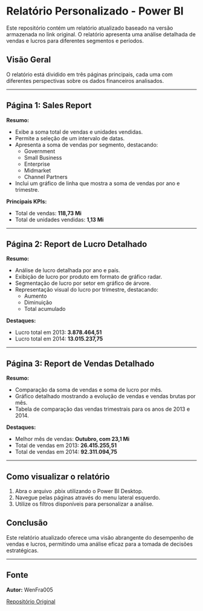 # Relatório Personalizado - Power BI

Este repositório contém um relatório atualizado baseado na versão armazenada no link original. O relatório apresenta uma análise detalhada de vendas e lucros para diferentes segmentos e períodos.

## Visão Geral

O relatório está dividido em três páginas principais, cada uma com diferentes perspectivas sobre os dados financeiros analisados.

---

## Página 1: Sales Report

**Resumo:**

- Exibe a soma total de vendas e unidades vendidas.
- Permite a seleção de um intervalo de datas.
- Apresenta a soma de vendas por segmento, destacando:
  - Government
  - Small Business
  - Enterprise
  - Midmarket
  - Channel Partners
- Inclui um gráfico de linha que mostra a soma de vendas por ano e trimestre.

**Principais KPIs:**

- Total de vendas: **118,73 Mi**
- Total de unidades vendidas: **1,13 Mi**

---

## Página 2: Report de Lucro Detalhado

**Resumo:**

- Análise de lucro detalhada por ano e país.
- Exibição de lucro por produto em formato de gráfico radar.
- Segmentação de lucro por setor em gráfico de árvore.
- Representação visual do lucro por trimestre, destacando:
  - Aumento
  - Diminuição
  - Total acumulado

**Destaques:**

- Lucro total em 2013: **3.878.464,51**
- Lucro total em 2014: **13.015.237,75**

---

## Página 3: Report de Vendas Detalhado

**Resumo:**

- Comparação da soma de vendas e soma de lucro por mês.
- Gráfico detalhado mostrando a evolução de vendas e vendas brutas por mês.
- Tabela de comparação das vendas trimestrais para os anos de 2013 e 2014.

**Destaques:**

- Melhor mês de vendas: **Outubro, com 23,1 Mi**
- Total de vendas em 2013: **26.415.255,51**
- Total de vendas em 2014: **92.311.094,75**

---

## Como visualizar o relatório

1. Abra o arquivo .pbix utilizando o Power BI Desktop.
2. Navegue pelas páginas através do menu lateral esquerdo.
3. Utilize os filtros disponíveis para personalizar a análise.

## Conclusão

Este relatório atualizado oferece uma visão abrangente do desempenho de vendas e lucros, permitindo uma análise eficaz para a tomada de decisões estratégicas.

---
## Fonte
**Autor:** WenFra005

[Repositório Original](https://github.com/WenFra005/PowerBI_Relatorio_personalizado)

